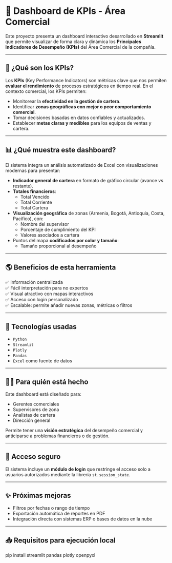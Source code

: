 # 🛒 Dashboard de KPIs - Área Comercial

Este proyecto presenta un dashboard interactivo desarrollado en **Streamlit** que permite visualizar de forma clara y dinámica los **Principales Indicadores de Desempeño (KPIs)** del Área Comercial de la compañía.

---

## 📌 ¿Qué son los KPIs?

Los **KPIs** (Key Performance Indicators) son métricas clave que nos permiten **evaluar el rendimiento** de procesos estratégicos en tiempo real. En el contexto comercial, los KPIs permiten:

- Monitorear la **efectividad en la gestión de cartera**.
- Identificar **zonas geográficas con mejor o peor comportamiento comercial**.
- Tomar decisiones basadas en datos confiables y actualizados.
- Establecer **metas claras y medibles** para los equipos de ventas y cartera.

---

## 📊 ¿Qué muestra este dashboard?

El sistema integra un análisis automatizado de Excel con visualizaciones modernas para presentar:

- **Indicador general de cartera** en formato de gráfico circular (avance vs restante).
- **Totales financieros**:
  - Total Vencido
  - Total Corriente
  - Total Cartera
- **Visualización geográfica** de zonas (Armenia, Bogotá, Antioquia, Costa, Pacífico), con:
  - Nombre del supervisor
  - Porcentaje de cumplimiento del KPI
  - Valores asociados a cartera
- Puntos del mapa **codificados por color y tamaño**:
  - Tamaño proporcional al desempeño

---

## 🌎 Beneficios de esta herramienta

✅ Información centralizada  
✅ Fácil interpretación para no expertos  
✅ Visual atractivo con mapas interactivos  
✅ Acceso con login personalizado  
✅ Escalable: permite añadir nuevas zonas, métricas o filtros

---

## 🚀 Tecnologías usadas

- `Python`
- `Streamlit`
- `Plotly`
- `Pandas`
- `Excel` como fuente de datos

---

## 👩‍💼 Para quién está hecho

Este dashboard está diseñado para:

- Gerentes comerciales
- Supervisores de zona
- Analistas de cartera
- Dirección general

Permite tener una **visión estratégica** del desempeño comercial y anticiparse a problemas financieros o de gestión.

---

## 🔐 Acceso seguro

El sistema incluye un **módulo de login** que restringe el acceso solo a usuarios autorizados mediante la librería `st.session_state`.

---

## ✨ Próximas mejoras

- Filtros por fechas o rango de tiempo
- Exportación automática de reportes en PDF
- Integración directa con sistemas ERP o bases de datos en la nube

---

## 📥 Requisitos para ejecución local

pip install streamlit pandas plotly openpyxl

